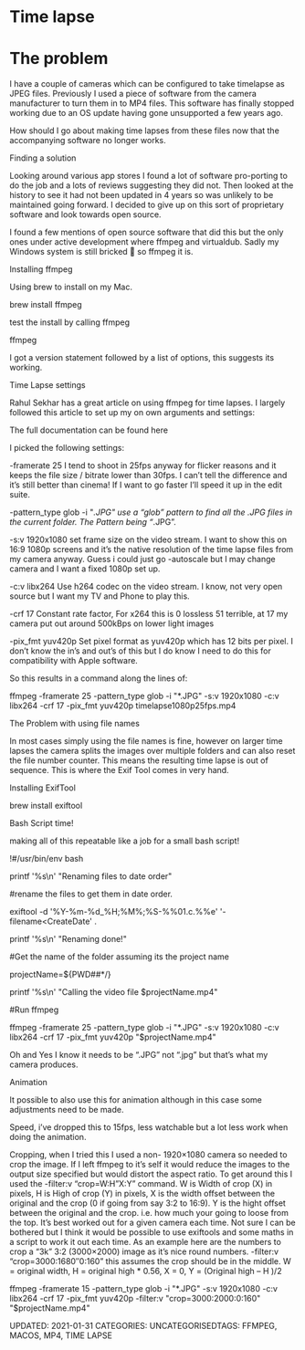 
# Time lapse

# The problem

I have a couple of cameras which can be configured to take timelapse as JPEG files. Previously I used a piece of software from the camera manufacturer to turn them in to MP4 files. This software has finally stopped working due to an OS update having gone unsupported a few years ago.

How should I go about making time lapses from these files now that the accompanying software no longer works.

Finding a solution

Looking around various app stores I found a lot of software pro-porting to do the job and a lots of reviews suggesting they did not. Then looked at the history to see it had not been updated in 4 years so was unlikely to be maintained going forward. I decided to give up on this sort of proprietary software and look towards open source.

I found a few mentions of open source software that did this but the only ones under active development where ffmpeg and virtualdub. Sadly my Windows system is still bricked 🧱 so ffmpeg it is.

Installing ffmpeg

Using brew to install on my Mac.

brew install ffmpeg

test the install by calling ffmpeg

ffmpeg

I got a version statement followed by a list of options, this suggests its working.

Time Lapse settings

Rahul Sekhar has a great article on using ffmpeg for time lapses. I largely followed this article to set up my on own arguments and settings:

The full documentation can be found here

I picked the following settings:

-framerate 25 I tend to shoot in 25fps anyway for flicker reasons and it keeps the file size / bitrate lower than 30fps. I can’t tell the difference and it’s still better than cinema! If I want to go faster I’ll speed it up in the edit suite.

-pattern_type glob -i "*.JPG" use a “glob” pattern to find all the .JPG files in the current folder. The Pattern being “*.JPG”.

-s:v 1920x1080 set frame size on the video stream. I want to show this on 16:9 1080p screens and it’s the native resolution of the time lapse files from my camera anyway. Guess i could just go -autoscale but I may change camera and I want a fixed 1080p set up.

-c:v libx264 Use h264 codec on the video stream. I know, not very open source but I want my TV and Phone to play this.

-crf 17 Constant rate factor, For x264 this is 0 lossless 51 terrible, at 17 my camera put out around 500kBps on lower light images

-pix_fmt yuv420p Set pixel format as yuv420p which has 12 bits per pixel. I don’t know the in’s and out’s of this but I do know I need to do this for compatibility with Apple software.

So this results in a command along the lines of:

ffmpeg -framerate 25 -pattern_type glob -i "*.JPG" -s:v 1920x1080 -c:v libx264 -crf 17 -pix_fmt yuv420p timelapse1080p25fps.mp4

The Problem with using file names

In most cases simply using the file names is fine, however on larger time lapses the camera splits the images over multiple folders and can also reset the file number counter. This means the resulting time lapse is out of sequence. This is where the Exif Tool comes in very hand.

Installing ExifTool

brew install exiftool

Bash Script time!

making all of this repeatable like a job for a small bash script!

!#/usr/bin/env bash

printf '%s\n' "Renaming files to date order"

#rename the files to get them in date order.

exiftool -d '%Y-%m-%d_%H;%M%;%S-%%01.c.%%e' '-filename<CreateDate' .

printf '%s\n' "Renaming done!"

#Get the name of the folder assuming its the project name

projectName=${PWD##*/}

printf '%s\n' "Calling the video file $projectName.mp4"

#Run ffmpeg

ffmpeg -framerate 25 -pattern_type glob -i "*.JPG" -s:v 1920x1080 -c:v libx264 -crf 17 -pix_fmt yuv420p "$projectName.mp4"

Oh and Yes I know it needs to be “.JPG” not “.jpg” but that’s what my camera produces.

Animation

It possible to also use this for animation although in this case some adjustments need to be made.

Speed, i’ve dropped this to 15fps, less watchable but a lot less work when doing the animation.

Cropping, when I tried this I used a non- 1920×1080 camera so needed to crop the image. If I left ffmpeg to it’s self it would reduce the images to the output size specified but would distort the aspect ratio. To get around this I used the -filter:v “crop=W:H”X:Y” command. W is Width of crop (X) in pixels, H is High of crop (Y) in pixels, X is the width offset between the original and the crop (0 if going from say 3:2 to 16:9). Y is the hight offset between the original and the crop. i.e. how much your going to loose from the top. It’s best worked out for a given camera each time. Not sure I can be bothered but I think it would be possible to use exiftools and some maths in a script to work it out each time. As an example here are the numbers to crop a “3k” 3:2 (3000×2000) image as it’s nice round numbers. -filter:v “crop=3000:1680″0:160” this assumes the crop should be in the middle. W = original width, H = original high * 0.56, X = 0, Y = (Original high – H )/2

ffmpeg -framerate 15 -pattern_type glob -i "*.JPG" -s:v 1920x1080 -c:v libx264 -crf 17 -pix_fmt yuv420p -filter:v "crop=3000:2000:0:160" "$projectName.mp4"

UPDATED: 2021-01-31
CATEGORIES: UNCATEGORISEDTAGS: FFMPEG, MACOS, MP4, TIME LAPSE